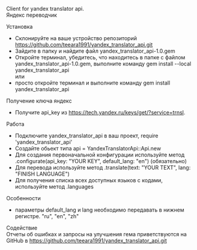 Client for yandex translator api.   
Яндекс переводчик

Установка   

 - Склонируйте на ваше устройство репозиторий https://github.com/teeara1991/yandex_translator_api.git  
 - Зайдите в папку и найдите файл yandex_translator_api-1.0.gem  
 - Откройте терминал, убедитесь, что находитесь в папке с файлом yandex_translator_api-1.0.gem, 
выполните команду gem install --local yandex_translator_api     
 или
 - просто откройте терминал и выполните команду gem install yandex_translator_api

Получение ключа яндекс  
- Получите api_key из https://tech.yandex.ru/keys/get/?service=trnsl.

Работа  
- Подключите yandex_translator_api в ваш проект, require 'yandex_translator_api'  
- Создайте обьект типа api = YandexTranslatorApi::Api.new 
- Для создания первоначальной конфигурации используйте метод  .configurate(api_key: "YOUR KEY", default_lang: "en") (обязательно) 
- Для перевода используйте метод  .translate(text: "YOUR TEXT", lang: "FINISH LANGUAGE")  
- Для получения списка всех доступных языков с кодами, используйте метод  .languages  


Особенности  
- параметры default_lang и lang необходимо передавать в нижнем регистре. "ru", "en", "zh"

Содействие  
Отчеты об ошибках и запросы на улучшения гема приветствуются на GitHub в https://github.com/teeara1991/yandex_translator_api.git
